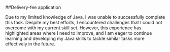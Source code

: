 ##Delivery-fee application

Due to my limited knowledge of Java, I was unable to successfully complete this task. Despite my best efforts, I encountered challenges that I could not overcome with my current skill set. However, this experience has highlighted areas where I need to improve, and I am eager to continue learning and developing my Java skills to tackle similar tasks more effectively in the future.
